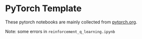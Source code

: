 # PyTorch Template

These pytorch notebooks are mainly collected from [pytorch.org](http://pytorch.org/tutorials/index.html).


Note: some errors in ```reinforcement_q_learning.ipynb```